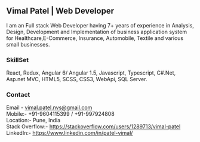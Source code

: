 ## Vimal Patel | Web Developer ##

I am an Full stack Web Developer having 7+ years of experience in Analysis, Design, Development and Implementation of business application system for Healthcare,E-Commerce, Insurance, Automobile, Textile and various small businesses.

### SkillSet ###
React, Redux, Angular 6/ Angular 1.5, Javascript, Typescript, C#.Net, Asp.net MVC, HTML5, SCSS, CSS3, WebApi, SQL Server.

### Contact ###  
Email - vimal.patel.nvs@gmail.com <br>
Mobile:- +91-9604115399 / +91-997924808 <br>
Location:- Pune, India <br>
Stack Overflow:- https://stackoverflow.com/users/1289713/vimal-patel <br>
LinkedIn:- https://www.linkedin.com/in/patel-vimal/ <br>
